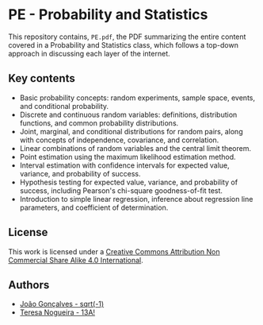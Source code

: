 # PE - Probability and Statistics

This repository contains, `PE.pdf`, the PDF summarizing the entire content covered in a Probability and Statistics class, which follows a top-down approach in discussing each layer of the internet.

## Key contents

- Basic probability concepts: random experiments, sample space, events, and conditional probability.
- Discrete and continuous random variables: definitions, distribution functions, and common probability distributions.
- Joint, marginal, and conditional distributions for random pairs, along with concepts of independence, covariance, and correlation.
- Linear combinations of random variables and the central limit theorem.
- Point estimation using the maximum likelihood estimation method.
- Interval estimation with confidence intervals for expected value, variance, and probability of success.
- Hypothesis testing for expected value, variance, and probability of success, including Pearson's chi-square goodness-of-fit test.
- Introduction to simple linear regression, inference about regression line parameters, and coefficient of determination.

## License

This work is licensed under a [Creative Commons Attribution Non Commercial Share Alike 4.0 International][cc-by-nc-sa].

[cc-by-nc-sa]: https://creativecommons.org/licenses/by-nc-sa/4.0/legalcode

## Authors

- [João Gonçalves - sqrt(-1)](https://github.com/eusouojoao)
- [Teresa Nogueira - 13A!](https://github.com/FrolickingAsteroid)
